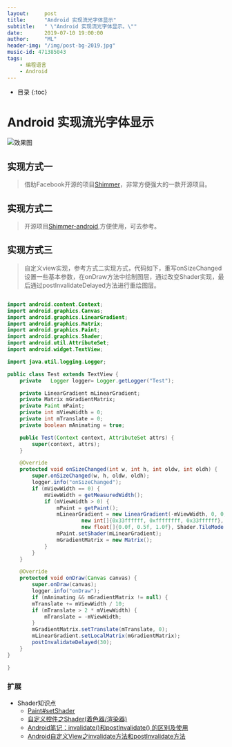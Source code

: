 ```yaml
---
layout:     post
title:      "Android 实现流光字体显示"
subtitle:   " \"Android 实现流光字体显示。\""
date:       2019-07-10 19:00:00
author:     "ML"
header-img: "/img/post-bg-2019.jpg"
music-id: 471385043
tags:
    - 编程语言
    - Android
---
```


* 目录
{:toc}

# Android 实现流光字体显示

<!-- ![标志图](/img/in-post/kotlin/2018325102051477.png) -->

![效果图](/img/in-post/android/shimmer-small.gif)

## 实现方式一

> 借助Facebook开源的项目[Shimmer](https://facebook.github.io/shimmer-android/)，非常方便强大的一款开源项目。

## 实现方式二

> 开源项目[Shimmer-android](https://github.com/RomainPiel/Shimmer-android),方便使用，可去参考。

## 实现方式三

> 自定义view实现，参考方式二实现方式，代码如下，重写onSizeChanged设置一些基本参数，在onDraw方法中绘制图层，通过改变Shader实现，最后通过postInvalidateDelayed方法进行重绘图层。

```java

import android.content.Context;
import android.graphics.Canvas;
import android.graphics.LinearGradient;
import android.graphics.Matrix;
import android.graphics.Paint;
import android.graphics.Shader;
import android.util.AttributeSet;
import android.widget.TextView;

import java.util.logging.Logger;

public class Test extends TextView {
    private   Logger logger= Logger.getLogger("Test");

    private LinearGradient mLinearGradient;
    private Matrix mGradientMatrix;
    private Paint mPaint;
    private int mViewWidth = 0;
    private int mTranslate = 0;
    private boolean mAnimating = true;

    public Test(Context context, AttributeSet attrs) {
        super(context, attrs);
    }

    @Override
    protected void onSizeChanged(int w, int h, int oldw, int oldh) {
        super.onSizeChanged(w, h, oldw, oldh);
        logger.info("onSizeChanged");
        if (mViewWidth == 0) {
            mViewWidth = getMeasuredWidth();
            if (mViewWidth > 0) {
                mPaint = getPaint();
                mLinearGradient = new LinearGradient(-mViewWidth, 0, 0, 0,
                        new int[]{0x33ffffff, 0xffffffff, 0x33ffffff},
                        new float[]{0.0f, 0.5f, 1.0f}, Shader.TileMode.CLAMP);
                mPaint.setShader(mLinearGradient);
                mGradientMatrix = new Matrix();
            }
        }
    }

    @Override
    protected void onDraw(Canvas canvas) {
        super.onDraw(canvas);
        logger.info("onDraw");
        if (mAnimating && mGradientMatrix != null) {
        mTranslate += mViewWidth / 10;
        if (mTranslate > 2 * mViewWidth) {
            mTranslate = -mViewWidth;
        }
        mGradientMatrix.setTranslate(mTranslate, 0);
        mLinearGradient.setLocalMatrix(mGradientMatrix);
        postInvalidateDelayed(30);
    }
}

}
```

### 扩展

* Shader知识点
    + [Paint#setShader](https://www.jianshu.com/p/6ab058329ca8)
    + [自定义控件之Shader(着色器/渲染器)](https://blog.csdn.net/asd7364645/article/details/52761204)
    + [Android笔记：invalidate()和postInvalidate() 的区别及使用](https://blog.csdn.net/Mars2639/article/details/6650876)
    + [Android自定义View之invalidate方法和postInvalidate方法](https://www.jianshu.com/p/f2b51180b705)
